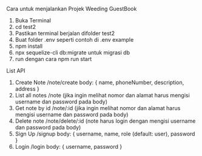 Cara untuk menjalankan Projek Weeding GuestBook
1. Buka Terminal
2. cd test2
3. Pastikan terminal berjalan difolder test2
4. Buat folder .env seperti contoh di .env example
5. npm install
6. npx sequelize-cli db:migrate untuk migrasi db
7. run dengan cara npm run start


List API
1. Create Note /note/create
    body: {
        name, phoneNumber, description, address
    }
2. List all notes /note (jika ingin melihat nomor dan alamat harus mengisi username dan password pada body)
3. Get note by id /note/:id (jika ingin melihat nomor dan alamat harus mengisi username dan password pada body)
4. Delete note /note/delete/:id (note harus login dengan mengisi username dan password pada body)
5. Sign Up /signup
    body: {
        username, name, role (default: user), password
    }
6. Login /login
    body: {
        username, password
    }
